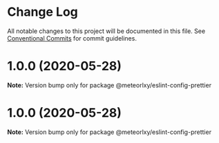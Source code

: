 # Change Log

All notable changes to this project will be documented in this file.
See [Conventional Commits](https://conventionalcommits.org) for commit guidelines.

# 1.0.0 (2020-05-28)

**Note:** Version bump only for package @meteorlxy/eslint-config-prettier





# 1.0.0 (2020-05-28)

**Note:** Version bump only for package @meteorlxy/eslint-config-prettier
